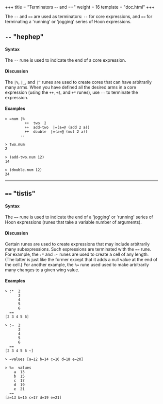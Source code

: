 +++
title = "Terminators -- and =="
weight = 16
template = "doc.html"
+++

The `--` and `==` are used as terminators: `--` for core expressions, and `==`
for terminating a 'running' or 'jogging' series of Hoon expressions.

## `--` "hephep"

#### Syntax

The `--` rune is used to indicate the end of a core expression.

#### Discussion

The `|%`, `|_`, and `|^` runes are used to create cores that can have
arbitrarily many arms. When you have defined all the desired arms in a core
expression (using the `++`, `+$`, and `+*` runes), use `--` to terminate the
expression.

#### Examples

```
> =num |%
         ++  two  2
         ++  add-two  |=(a=@ (add 2 a))
         ++  double  |=(a=@ (mul 2 a))
       --

> two.num
2

> (add-two.num 12)
14

> (double.num 12)
24
```

---

## `==` "tistis"

#### Syntax

The `==` rune is used to indicate the end of a 'jogging' or 'running' series of
Hoon expressions (runes that take a variable number of arguments).

#### Discussion

Certain runes are used to create expressions that may include arbitrarily many
subexpressions. Such expressions are terminated with the `==` rune. For example,
the `:*` and `:~` runes are used to create a cell of any length. (The latter is
just like the former except that it adds a null value at the end of the cell.)
For another example, the `%=` rune used used to make arbitrarily many changes to
a given wing value.

#### Examples

```
> :*  2
      3
      4
      5
      6
  ==
[2 3 4 5 6]

> :~  2
      3
      4
      5
      6
  ==
[2 3 4 5 6 ~]

> =values [a=12 b=14 c=16 d=18 e=20]

> %=  values
    a  13
    b  15
    c  17
    d  19
    e  21
  ==
[a=13 b=15 c=17 d=19 e=21]
```
